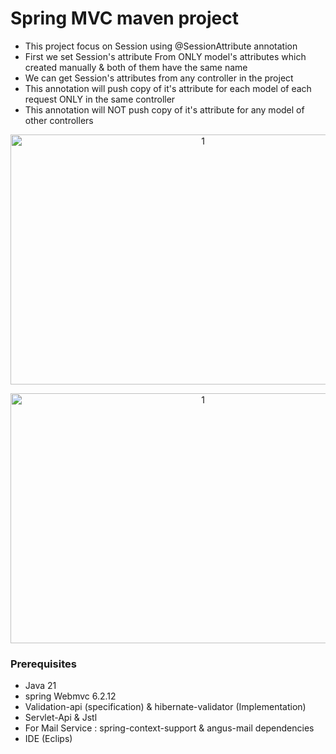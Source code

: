 # Spring MVC maven project
- This project focus on Session using @SessionAttribute annotation
- First we set Session's attribute From ONLY model's attributes which created manually & both of them have the same name
- We can get Session's attributes from any controller in the project
- This annotation will push copy of it's attribute for each model of each request ONLY in the same controller
-  This annotation will NOT push copy of it's attribute for any model of other controllers
  <p align="center">
  <img width="600" height="400" alt="1" src="https://github.com/user-attachments/assets/f6ffedb1-f457-4f3b-bd64-87c74a94858f" />
  </p>
<p align="center">
<img width="600" height="400" alt="1" src="https://github.com/user-attachments/assets/464e0b39-6441-4dd4-82db-916fc6d655a2" />
</p>

  ### Prerequisites
- Java 21
- spring Webmvc 6.2.12
- Validation-api (specification) & hibernate-validator (Implementation)
- Servlet-Api & Jstl
- For Mail Service : spring-context-support & angus-mail dependencies
- IDE (Eclips)

